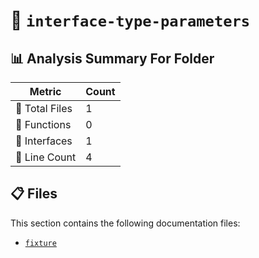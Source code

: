 # 📁 `interface-type-parameters`

## 📊 Analysis Summary For Folder

| Metric | Count |
|--------|-------|
| 📁 Total Files | 1 |
| 🔧 Functions | 0 |
| 📐 Interfaces | 1 |
| 🔢 Line Count | 4 |


## 📋 Files

This section contains the following documentation files:

- [`fixture`](./fixture.md)